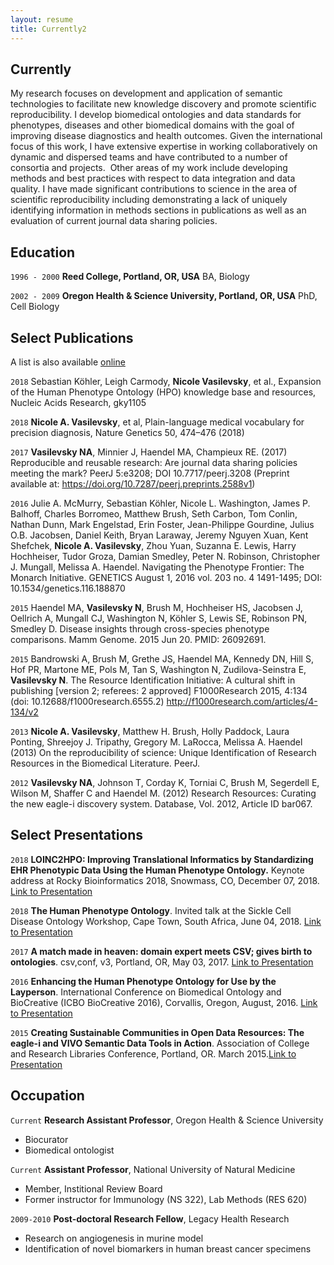 ```yaml
---
layout: resume
title: Currently2
---
```

## Currently

My research focuses on development and application of semantic technologies to facilitate new knowledge discovery and promote scientific reproducibility. I develop biomedical ontologies and data standards for phenotypes, diseases and other biomedical domains with the goal of improving disease diagnostics and health outcomes. Given the international focus of this work, I have extensive expertise in working collaboratively on dynamic and dispersed teams and have contributed to a number of consortia and projects.  Other areas of my work include developing methods and best practices with respect to data integration and data quality. I have made significant contributions to science in the area of scientific reproducibility including demonstrating a lack of uniquely identifying information in methods sections in publications as well as an evaluation of current journal data sharing policies.

## Education

`1996 - 2000`
__Reed College, Portland, OR, USA__
BA, Biology

`2002 - 2009`
__Oregon Health & Science University, Portland, OR, USA__
PhD, Cell Biology


## Select Publications

A list is also available [online](https://scholar.google.com/citations?user=RiPIoR4AAAAJ&hl=en&oi=ao)

`2018`
Sebastian Köhler, Leigh Carmody, **Nicole Vasilevsky**, et al., Expansion of the Human Phenotype Ontology (HPO) knowledge base and resources, Nucleic Acids Research, gky1105 

`2018`
**Nicole A. Vasilevsky**, et al, Plain-language medical vocabulary for precision diagnosis, Nature Genetics 50, 474–476 (2018)

`2017`
**Vasilevsky NA**, Minnier J, Haendel MA, Champieux RE. (2017) Reproducible and reusable research: Are journal data sharing policies meeting the mark? PeerJ 5:e3208; DOI 10.7717/peerj.3208 (Preprint available at: https://doi.org/10.7287/peerj.preprints.2588v1)

`2016`
Julie A. McMurry, Sebastian Köhler, Nicole L. Washington, James P. Balhoff, Charles Borromeo, Matthew Brush, Seth Carbon, Tom Conlin, Nathan Dunn, Mark Engelstad, Erin Foster, Jean-Philippe Gourdine, Julius O.B. Jacobsen, Daniel Keith, Bryan Laraway, Jeremy Nguyen Xuan, Kent Shefchek, **Nicole A. Vasilevsky**, Zhou Yuan, Suzanna E. Lewis, Harry Hochheiser, Tudor Groza, Damian Smedley, Peter N. Robinson, Christopher J. Mungall,   Melissa A. Haendel. Navigating the Phenotype Frontier: The Monarch Initiative. GENETICS August 1, 2016 vol. 203 no. 4 1491-1495; DOI: 10.1534/genetics.116.188870

`2015`
Haendel MA, **Vasilevsky N**, Brush M, Hochheiser HS, Jacobsen J, Oellrich A, Mungall CJ, Washington N, Köhler S, Lewis SE, Robinson PN, Smedley D. Disease insights through cross-species phenotype comparisons. Mamm Genome. 2015 Jun 20. PMID: 26092691.

`2015`
Bandrowski A, Brush M, Grethe JS, Haendel MA, Kennedy DN, Hill S, Hof PR, Martone ME, Pols M, Tan S, Washington N, Zudilova-Seinstra E, **Vasilevsky N**. The Resource Identification Initiative: A cultural shift in publishing [version 2; referees: 2 approved] F1000Research 2015, 4:134 (doi: 10.12688/f1000research.6555.2) http://f1000research.com/articles/4-134/v2

`2013`
**Nicole A. Vasilevsky**, Matthew H. Brush, Holly Paddock, Laura Ponting, Shreejoy J. Tripathy, Gregory M. LaRocca, Melissa A. Haendel (2013) On the reproducibility of science: Unique Identification of Research Resources in the Biomedical Literature. PeerJ. 

`2012`
**Vasilevsky NA**, Johnson T, Corday K, Torniai C, Brush M, Segerdell E, Wilson M, Shaffer C and Haendel M. (2012) Research Resources: Curating the new eagle-i discovery system. Database, Vol. 2012, Article ID bar067.

## Select Presentations

`2018`
**LOINC2HPO: Improving Translational Informatics by Standardizing EHR Phenotypic Data Using the Human Phenotype Ontology.** Keynote address at Rocky Bioinformatics 2018, Snowmass, CO, December 07, 2018. <a href="https://figshare.com/articles/LOINC2HPO_Improving_Translational_Informatics_by_Standardizing_EHR_Phenotypic_Data_Using_the_Human_Phenotype_Ontology/7439195">Link to Presentation</a>

`2018`
**The Human Phenotype Ontology**. Invited talk at the Sickle Cell Disease Ontology Workshop, Cape Town, South Africa, June 04, 2018. <a href="https://figshare.com/articles/Human_Phenotype_Ontology/6510257">Link to Presentation</a>

`2017`
**A match made in heaven: domain expert meets CSV; gives birth to ontologies**. csv,conf, v3, Portland, OR, May 03, 2017. <a href="https://doi.org/10.6084/m9.figshare.4968119.v1">Link to Presentation</a>

`2016`
**Enhancing the Human Phenotype Ontology for Use by the Layperson**. International Conference on Biomedical Ontology and BioCreative (ICBO BioCreative 2016), Corvallis, Oregon, August, 2016. <a href="http://www.slideshare.net/NicoleVasilevsky/enhancing-the-human-phenotype-ontology-for-use-by-the-layperson-64669468">Link to Presentation</a>

`2015`
**Creating Sustainable Communities in Open Data Resources: The eagle-i and VIVO Semantic Data Tools in Action**. Association of College and Research Libraries Conference, Portland, OR. March 2015.<a href="http://www.slideshare.net/rhmcdonald/creating-sustainable-communities-in-open-data-resources-the-eaglei-and-vivo-semantic-data-tools-in-action">Link to Presentation</a>

## Occupation

`Current`
__Research Assistant Professor__, Oregon Health & Science University 

- Biocurator
- Biomedical ontologist

`Current`
__Assistant Professor__, National University of Natural Medicine

- Member, Institional Review Board
- Former instructor for Immunology (NS 322), Lab Methods (RES 620)

`2009-2010`
__Post-doctoral Research Fellow__, Legacy Health Research 

- Research on angiogenesis in murine model
- Identification of novel biomarkers in human breast cancer specimens

<!-- ### Footer

Last updated: May 2013 -->


